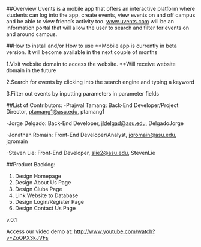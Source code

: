 
##Overview 
Uvents is a mobile app that offers an interactive platform where students can log into the app, create events, 
view events on and off campus and be able to view friend’s activity too. www.uvents.com will be an information portal that 
will allow the user to search and filter for events on and around campus.

##How to install and/or How to use
**Mobile app is currently in beta version. It will become available in the next couple of months

1.Visit website domain to access the website. **Will receive website domain in the future 

2.Search for events by clicking into the search engine and typing a keyword

3.Filter out events by inputting parameters in parameter fields

##List of Contributors: 
-Prajwal Tamang: Back-End Developer/Project Director, ptamang1@asu.edu, ptamang1

-Jorge Delgado: Back-End Developer, jldelgad@asu.edu, DelgadoJorge 

-Jonathan Romain: Front-End Developer/Analyst, jqromain@asu.edu, jqromain

-Steven Lie: Front-End Developer, slie2@asu.edu, StevenLie

##Product Backlog:
1. Design Homepage
2. Design About Us Page
3. Design Clubs Page
4. Link Website to Database
5. Design Login/Register Page
6. Design Contact Us Page

v.0.1

Access our video demo at: http://www.youtube.com/watch?v=ZoQPX3kJVFs
 
